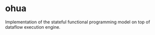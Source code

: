 ohua
====

Implementation of the stateful functional programming model on top of dataflow execution engine.
